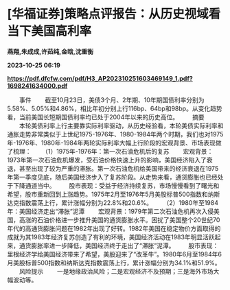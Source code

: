 # [华福证券]策略点评报告：从历史视域看当下美国高利率
**燕翔,朱成成,许茹纯,金晗,沈重衡**

**2023-10-25 06:19**

**https://pdf.dfcfw.com/pdf/H3_AP202310251603469149_1.pdf?1698241634000.pdf**

　　事件 　　截至10月23日，美债3个月、2年期、10年期国债利率分别为5.58%、5.05%和4.86%，相比年初分别上行116bp、64bp和98bp。从变化趋势看，当前美国长短期国债利率均已处于2004年以来的历史高位。 　　摘要 　　本轮美债利率上行主要靠实际利率驱动，从历史经验看，本轮美债实际利率和通胀走势非常类似于上世纪1975-1976年、1980-1984年两个时期，我们也对1975年-1976年、1980年-1984年两轮实际利率大幅上行阶段的宏观背景、市场表现做了梳理： 　　（1）1975年-1976年：第一次石油危机后的复苏 　　宏观背景：1973年第一次石油危机爆发，受石油价格快速上升的影响，美国经济陷入了衰退，甚至出现了较为严重的滞胀。第一次石油危机给美国带来的经济衰退在1975年第一季度见底，随后美国经济步入了复苏阶段。从走势来看，通货膨胀也已经处于下降通道当中。 　　股市表现：受益于经济持续复苏，市场慢慢看到了曙光和希望，股市重新回到上涨趋势。1975年2月至1976年5月美股标普500指数和纳斯达克指数震荡上行，累计涨幅分别为22.8%和20.6%。 　　（2）1980年至1984年：美国经济走出“滞胀”泥潭 　　宏观背景：1979年第二次石油危机再次入侵美国，高涨的石油价格进一步推升美国的通货膨胀水平。困扰了美国整个20世纪70年代的高通货膨胀问题在1982年出现了好转。1982年美国在稳定物价方面取得的成就为其1983年经济复苏创造了有利的环境，美国经济活动在1983年明显活跃起来，通货膨胀率进一步降低，美国经济终于走出了“滞胀”泥潭。 　　股市表现：里根经济学给美国经济带来了希望，美股迎来了“改革牛”。1980年6月至1984年6月美股标普500指数和纳斯达克指数震荡上行，累计涨幅分别为34.1%和51.9%。 　　风险提示 　　一是地缘政治风险；二是宏观经济不及预期；三是海外市场大幅波动等。